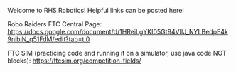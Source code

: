Welcome to RHS Robotics! 
Helpful links can be posted here! 

Robo Raiders FTC Central Page: https://docs.google.com/document/d/1HReiLgYKI05Gt94VlIJ_NYLBedpE4k9nibiN_q51FdM/edit?tab=t.0

FTC SIM (practicing code and running it on a simulator, use java code NOT blocks): https://ftcsim.org/competition-fields/ 
